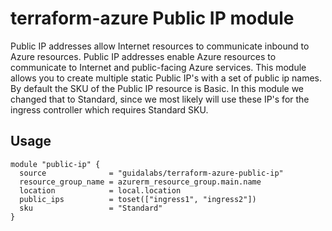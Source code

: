 # terraform-azure Public IP module
Public IP addresses allow Internet resources to communicate inbound to Azure resources. Public IP addresses enable Azure resources to communicate to Internet and public-facing Azure services. This module allows you to create multiple static Public IP's with a set of public ip names. By default the SKU of the Public IP resource is Basic. In this module we changed that to Standard, since we most likely will use these IP's for the ingress controller which requires Standard SKU.

## Usage

```hcl
module "public-ip" {
  source              = "guidalabs/terraform-azure-public-ip"
  resource_group_name = azurerm_resource_group.main.name
  location            = local.location
  public_ips          = toset(["ingress1", "ingress2"])
  sku                 = "Standard"
}
```